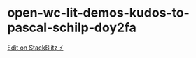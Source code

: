 # open-wc-lit-demos-kudos-to-pascal-schilp-doy2fa

[Edit on StackBlitz ⚡️](https://stackblitz.com/edit/open-wc-lit-demos-kudos-to-pascal-schilp-doy2fa)